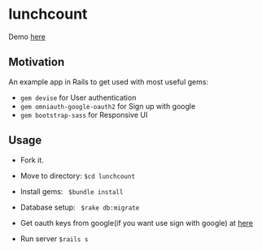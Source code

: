 # lunchcount
 Demo [here](http://lunchcount.herokuapp.com/)
 
## Motivation
An example app in Rails to get used with most useful gems:
* <code>gem devise</code> for User authentication
* <code>gem omniauth-google-oauth2</code> for Sign up with google
* <code>gem bootstrap-sass</code> for Responsive UI

## Usage 
* Fork it.
* Move to directory: <code>$cd lunchcount</code>
* Install gems: <code> $bundle install</code>
* Database setup: <code>  $rake db:migrate</code>

* Get oauth keys from google(if you want use sign with google) at [here](http://console.developers.google.com/)
* Run server <code>$rails s</code>

